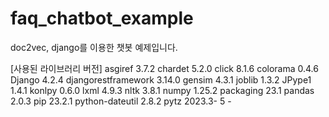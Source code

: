 # faq_chatbot_example
doc2vec, django를 이용한 챗봇 예제입니다.

[사용된 라이브러리 버전]
asgiref 3.7.2
chardet 5.2.0
click 8.1.6
colorama 0.4.6
Django 4.2.4
djangorestframework 3.14.0
gensim 4.3.1
joblib 1.3.2
JPype1 1.4.1
konlpy 0.6.0
lxml 4.9.3
nltk 3.8.1
numpy 1.25.2
packaging 23.1
pandas 2.0.3
pip 23.2.1
python-dateutil 2.8.2
pytz 2023.3- 5 -
